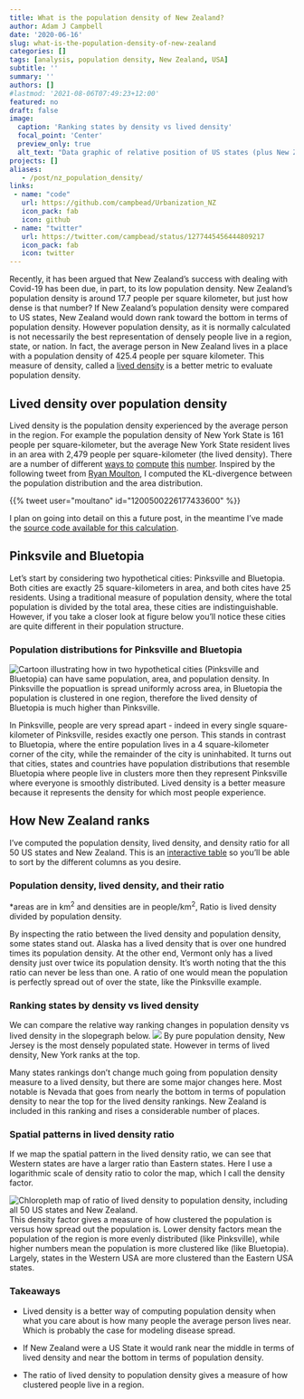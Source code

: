 ```yaml
---
title: What is the population density of New Zealand?
author: Adam J Campbell
date: '2020-06-16'
slug: what-is-the-population-density-of-new-zealand
categories: []
tags: [analysis, population density, New Zealand, USA] 
subtitle: ''
summary: ''
authors: []
#lastmod: '2021-08-06T07:49:23+12:00'
featured: no
draft: false
image: 
  caption: 'Ranking states by density vs lived density'
  focal_point: 'Center'
  preview_only: true
  alt_text: "Data graphic of relative position of US states (plus New Zealand) in terms of population density and lived density."
projects: []
aliases:
   - /post/nz_population_density/
links:
 - name: "code"
   url: https://github.com/campbead/Urbanization_NZ
   icon_pack: fab
   icon: github
 - name: "twitter"
   url: https://twitter.com/campbead/status/1277445456444809217
   icon_pack: fab
   icon: twitter
---
```


<script src="{{< blogdown/postref >}}index_files/core-js/shim.min.js"></script>
<script src="{{< blogdown/postref >}}index_files/react/react.min.js"></script>
<script src="{{< blogdown/postref >}}index_files/react/react-dom.min.js"></script>
<script src="{{< blogdown/postref >}}index_files/reactwidget/react-tools.js"></script>
<script src="{{< blogdown/postref >}}index_files/htmlwidgets/htmlwidgets.js"></script>
<link href="{{< blogdown/postref >}}index_files/reactable/reactable.css" rel="stylesheet" />
<script src="{{< blogdown/postref >}}index_files/reactable-binding/reactable.js"></script>

Recently, it has been argued that New Zealand’s success with dealing with Covid-19 has been due, in part, to its low population density. New Zealand’s population density is around 17.7 people per square kilometer, but just how dense is that number? If New Zealand’s population density were compared to US states, New Zealand would down rank toward the bottom in terms of population density. However population density, as it is normally calculated is not necessarily the best representation of densely people live in a region, state, or nation. In fact, the average person in New Zealand lives in a place with a population density of 425.4 people per square kilometer. This measure of density, called a [lived density](https://www.citylab.com/life/2018/02/theres-a-better-way-to-measure-population-density/552815/) is a better metric to evaluate population density.

## Lived density over population density

Lived density is the population density experienced by the average person in the region. For example the population density of New York State is 161 people per square-kilometer, but the average New York State resident lives in an area with 2,479 people per square-kilometer (the lived density). There are a number of different [ways to](https://www.citylab.com/equity/2018/11/citylab-congressional-density-index/575749/) [compute](https://arxiv.org/pdf/2005.01167.pdf) [this](https://www.nytimes.com/2019/10/29/upshot/suburbs-demographics-red-blue.html) [number](https://fivethirtyeight.com/features/how-urban-or-rural-is-your-state-and-what-does-that-mean-for-the-2020-election/). Inspired by the following tweet from [Ryan Moulton](https://twitter.com/moultano), I computed the KL-divergence between the population distribution and the area distribution.

{{% tweet user="moultano" id="1200500226177433600" %}}

I plan on going into detail on this a future post, in the meantime I’ve made the [source code available for this calculation](https://github.com/campbead/Urbanization_NZ).

## Pinksvile and Bluetopia

Let’s start by considering two hypothetical cities: Pinksville and Bluetopia. Both cities are exactly 25 square-kilometers in area, and both cites have 25 residents. Using a traditional measure of population density, where the total population is divided by the total area, these cities are indistinguishable. However, if you take a closer look at figure below you’ll notice these cities are quite different in their population structure.

### Population distributions for Pinksville and Bluetopia

![Cartoon illustrating how in two hypothetical cities (Pinksville and Bluetopia) can have same population, area, and population density. In Pinksville the popuatlion is spread uniformly across area, in Bluetopia the population is clustered in one region, therefore the lived density of Bluetopia is much higher than Pinksville.](popdensity.png)

In Pinksville, people are very spread apart - indeed in every single square-kilometer of Pinksville, resides exactly one person. This stands in contrast to Bluetopia, where the entire population lives in a 4 square-kilometer corner of the city, while the remainder of the city is uninhabited. It turns out that cities, states and countries have population distributions that resemble Bluetopia where people live in clusters more then they represent Pinksville where everyone is smoothly distributed. Lived density is a better measure because it represents the density for which most people experience.

## How New Zealand ranks

I’ve computed the population density, lived density, and density ratio for all 50 US states and New Zealand. This is an [interactive table](https://glin.github.io/reactable/) so you’ll be able to sort by the different columns as you desire.

### Population density, lived density, and their ratio

<div class="reactable html-widget html-fill-item-overflow-hidden html-fill-item" id="htmlwidget-1" style="width:auto;height:auto;"></div>
<script type="application/json" data-for="htmlwidget-1">{"x":{"tag":{"name":"Reactable","attribs":{"data":{"STATE":["Alabama","Alaska","Arizona","Arkansas","California","Colorado","Connecticut","Delaware","Florida","Georgia","Hawaii","Idaho","Illinois","Indiana","Iowa","Kansas","Kentucky","Louisiana","Maine","Maryland","Massachusetts","Michigan","Minnesota","Mississippi","Missouri","Montana","Nebraska","Nevada","New Hampshire","New Jersey","New Mexico","New York","New Zealand","North Carolina","North Dakota","Ohio","Oklahoma","Oregon","Pennsylvania","Rhode Island","South Carolina","South Dakota","Tennessee","Texas","Utah","Vermont","Virginia","Washington","West Virginia","Wisconsin","Wyoming"],"state_pop":[4864680,738516,6946685,2990671,39148760,5531141,3581504,949495,20598139,10297484,1422029,1687809,12821497,6637426,3132499,2908776,4440204,4663616,1332813,6003435,6830126,9957488,5527358,2988762,6090062,1041732,1904760,2922849,1343622,8881845,2092434,19618453,4699494,10155624,752201,11641879,3918137,4081943,12791181,1056611,4955925,864289,6651089,27885195,3045350,624977,8413774,7294336,1829054,5778394,581836],"state_land_area":[131174.048583,1478839.695958,294198.551143,134768.872727,403503.931312,268422.891711,12542.497068,5045.925646,138949.13625,149482.048342,16633.990195,214049.787659,143780.567633,92789.302676,144661.267977,211755.34406,102279.490672,111897.594374,79887.426037,25151.10028,20205.125364,146600.95299,206228.939448,121533.519481,178050.802184,376962.738765,198956.658395,284329.50647,23189.413166,19047.82598,314196.306401,122049.149763,264924.19380113,125923.656064,178707.534813,105828.882568,177662.925723,248606.99327,115884.442321,2677.779902,77864.918488,196346.981786,106802.728188,676653.171537,212886.22168,23874.175944,102257.71711,172112.58822,62266.474513,140290.039723,251458.544898],"population_density_land":[37.085689223977,0.499388812741861,23.6122338910617,22.1911108958978,97.0220039063985,20.6060703867059,285.549518615203,188.170628465896,148.242296108552,68.8877635422843,85.489349418244,7.88512344935762,89.1740602438494,71.5322327960201,21.6540269818321,13.7364939379089,43.4124570901442,41.6775358406062,16.6836392924051,238.694726400256,338.039278497594,67.9223961162055,26.802048319672,24.5920797222305,34.2040694301756,2.76348798667186,9.57374342415005,10.2797948629661,57.9411816237765,466.291796729235,6.65963907713633,160.742234076156,17.7390140650112,80.6490560823493,4.20911743193763,110.006632570457,22.0537683034045,16.4192605618572,110.378759597155,394.584707731517,63.647726039343,4.40184510165781,62.2745234400042,41.2104696659583,14.305059181226,26.1779506637618,82.2800883668192,42.3811882410143,29.3746195574013,41.1889112827206,2.31384461496829],"lived_density":[138.768489850384,69.0603791595432,618.417523816657,84.3711148574602,1718.3901618053,500.93140982248,739.66832927212,587.455133944451,885.999642657008,271.092010330548,1087.69148031111,144.889839052908,901.981058733295,310.178967751854,110.006224511306,160.165423567838,149.66646688173,327.644097894803,79.2538194783831,970.50756047917,1200.74811651632,429.545559406309,265.971911258191,99.6343434626691,238.815801019492,28.4525831075187,211.005746415347,960.259700606358,180.993979572994,1550.54475447699,164.223215739095,2478.88427162381,425.390975226308,242.339435550002,86.6288439621428,514.807873020688,169.550107966696,345.054223607448,653.141253224336,1160.50868929561,199.709075001467,54.9489876134793,206.223648326485,536.738348047376,542.010986105795,59.1336701829914,473.401765754834,539.744828741786,81.9849142740373,289.497189921189,46.1886707313263],"density_ratio":[3.74183391907049,138.289800246769,26.1905555683469,3.80202303765949,17.7113447735331,24.3098951144833,2.59033295821756,3.12192789455939,5.9766994030383,3.93527088688469,12.7231226780044,18.375088225754,10.1148367167178,4.33621258036715,5.08017398350904,11.6598474320893,3.44754655491981,7.86140762131098,4.75039157160763,4.06589443811914,3.55209643640529,6.3240636957421,9.92356659035553,4.05148098851529,6.98208736556953,10.2958953484668,22.0400460997397,93.4123407526135,3.12375368435225,3.32526706528649,24.6594768630782,15.4214869904656,23.9805309171809,3.00486387965351,20.5812371270107,4.67978939988882,7.68803342966664,21.0152109047485,5.91727299353682,2.9410888626866,3.1377252170489,12.4831715665743,3.31152511388003,13.0243200914244,37.8894612905294,2.25891136179924,5.75353983146354,12.7354812628743,2.79101195213199,7.02852250534326,19.9618723022848]},"columns":[{"id":"STATE","name":"REGION","type":"character","defaultSortDesc":false,"align":"left","style":{"fontFamily":"Karla, Helvetica Neue, Helvetica, Arial, sans-serif","fontSize":"13.5px","whiteSpace":"pre","color":"black"},"width":120,"headerStyle":{"color":"black"}},{"id":"state_pop","name":"POPULATION","type":"numeric","defaultSortDesc":true,"align":"right","style":{"fontFamily":"Fira Mono, Consolas,                                                         Monaco, monospace","fontSize":"13.5px","whiteSpace":"pre","color":"black"},"format":{"cell":{"digits":0,"separators":true},"aggregated":{"digits":0,"separators":true}},"headerStyle":{"color":"black"}},{"id":"state_land_area","name":"AREA","type":"numeric","defaultSortDesc":true,"align":"right","style":{"width":"50px","fontFamily":"Fira Mono, Consolas, Monaco, monospace","fontSize":"13.5px","whiteSpace":"pre","paddingRight":"30px","color":"black"},"format":{"cell":{"digits":0,"separators":true},"aggregated":{"digits":0,"separators":true}},"headerStyle":{"paddingRight":"30px","color":"black"}},{"id":"population_density_land","name":"POPULATION DENSITY","type":"numeric","defaultSortDesc":true,"align":"right","style":{"width":"50px","fontFamily":"Fira Mono, Consolas, Monaco, monospace","fontSize":"13.5px","whiteSpace":"pre","color":"black"},"format":{"cell":{"digits":1,"separators":true},"aggregated":{"digits":1,"separators":true}},"cell":[{"name":"div","attribs":{"style":{"display":"flex","alignItems":"center","justifyContent":"flex-end"}},"children":[{"name":"div","attribs":{"style":{"width":"40px"}},"children":["37.1"]},{"name":"div","attribs":{"style":{"flexGrow":1,"marginLeft":"16px","background":null}},"children":[{"name":"div","attribs":{"style":{"background":"#fc5185","width":"7.9533222510264%","height":"16px"}},"children":[]}]}]},{"name":"div","attribs":{"style":{"display":"flex","alignItems":"center","justifyContent":"flex-end"}},"children":[{"name":"div","attribs":{"style":{"width":"40px"}},"children":["0.5"]},{"name":"div","attribs":{"style":{"flexGrow":1,"marginLeft":"16px","background":null}},"children":[{"name":"div","attribs":{"style":{"background":"#fc5185","width":"0.107097919424014%","height":"16px"}},"children":[]}]}]},{"name":"div","attribs":{"style":{"display":"flex","alignItems":"center","justifyContent":"flex-end"}},"children":[{"name":"div","attribs":{"style":{"width":"40px"}},"children":["23.6"]},{"name":"div","attribs":{"style":{"flexGrow":1,"marginLeft":"16px","background":null}},"children":[{"name":"div","attribs":{"style":{"background":"#fc5185","width":"5.06383214474022%","height":"16px"}},"children":[]}]}]},{"name":"div","attribs":{"style":{"display":"flex","alignItems":"center","justifyContent":"flex-end"}},"children":[{"name":"div","attribs":{"style":{"width":"40px"}},"children":["22.2"]},{"name":"div","attribs":{"style":{"flexGrow":1,"marginLeft":"16px","background":null}},"children":[{"name":"div","attribs":{"style":{"background":"#fc5185","width":"4.75906096816533%","height":"16px"}},"children":[]}]}]},{"name":"div","attribs":{"style":{"display":"flex","alignItems":"center","justifyContent":"flex-end"}},"children":[{"name":"div","attribs":{"style":{"width":"40px"}},"children":["97.0"]},{"name":"div","attribs":{"style":{"flexGrow":1,"marginLeft":"16px","background":null}},"children":[{"name":"div","attribs":{"style":{"background":"#fc5185","width":"20.8071436355843%","height":"16px"}},"children":[]}]}]},{"name":"div","attribs":{"style":{"display":"flex","alignItems":"center","justifyContent":"flex-end"}},"children":[{"name":"div","attribs":{"style":{"width":"40px"}},"children":["20.6"]},{"name":"div","attribs":{"style":{"flexGrow":1,"marginLeft":"16px","background":null}},"children":[{"name":"div","attribs":{"style":{"background":"#fc5185","width":"4.41913637152647%","height":"16px"}},"children":[]}]}]},{"name":"div","attribs":{"style":{"display":"flex","alignItems":"center","justifyContent":"flex-end"}},"children":[{"name":"div","attribs":{"style":{"width":"40px"}},"children":["285.5"]},{"name":"div","attribs":{"style":{"flexGrow":1,"marginLeft":"16px","background":null}},"children":[{"name":"div","attribs":{"style":{"background":"#fc5185","width":"61.2383749013315%","height":"16px"}},"children":[]}]}]},{"name":"div","attribs":{"style":{"display":"flex","alignItems":"center","justifyContent":"flex-end"}},"children":[{"name":"div","attribs":{"style":{"width":"40px"}},"children":["188.2"]},{"name":"div","attribs":{"style":{"flexGrow":1,"marginLeft":"16px","background":null}},"children":[{"name":"div","attribs":{"style":{"background":"#fc5185","width":"40.354694160567%","height":"16px"}},"children":[]}]}]},{"name":"div","attribs":{"style":{"display":"flex","alignItems":"center","justifyContent":"flex-end"}},"children":[{"name":"div","attribs":{"style":{"width":"40px"}},"children":["148.2"]},{"name":"div","attribs":{"style":{"flexGrow":1,"marginLeft":"16px","background":null}},"children":[{"name":"div","attribs":{"style":{"background":"#fc5185","width":"31.7917443858942%","height":"16px"}},"children":[]}]}]},{"name":"div","attribs":{"style":{"display":"flex","alignItems":"center","justifyContent":"flex-end"}},"children":[{"name":"div","attribs":{"style":{"width":"40px"}},"children":["68.9"]},{"name":"div","attribs":{"style":{"flexGrow":1,"marginLeft":"16px","background":null}},"children":[{"name":"div","attribs":{"style":{"background":"#fc5185","width":"14.7735310862194%","height":"16px"}},"children":[]}]}]},{"name":"div","attribs":{"style":{"display":"flex","alignItems":"center","justifyContent":"flex-end"}},"children":[{"name":"div","attribs":{"style":{"width":"40px"}},"children":["85.5"]},{"name":"div","attribs":{"style":{"flexGrow":1,"marginLeft":"16px","background":null}},"children":[{"name":"div","attribs":{"style":{"background":"#fc5185","width":"18.3338737712956%","height":"16px"}},"children":[]}]}]},{"name":"div","attribs":{"style":{"display":"flex","alignItems":"center","justifyContent":"flex-end"}},"children":[{"name":"div","attribs":{"style":{"width":"40px"}},"children":["7.9"]},{"name":"div","attribs":{"style":{"flexGrow":1,"marginLeft":"16px","background":null}},"children":[{"name":"div","attribs":{"style":{"background":"#fc5185","width":"1.69102770082321%","height":"16px"}},"children":[]}]}]},{"name":"div","attribs":{"style":{"display":"flex","alignItems":"center","justifyContent":"flex-end"}},"children":[{"name":"div","attribs":{"style":{"width":"40px"}},"children":["89.2"]},{"name":"div","attribs":{"style":{"flexGrow":1,"marginLeft":"16px","background":null}},"children":[{"name":"div","attribs":{"style":{"background":"#fc5185","width":"19.1240894369906%","height":"16px"}},"children":[]}]}]},{"name":"div","attribs":{"style":{"display":"flex","alignItems":"center","justifyContent":"flex-end"}},"children":[{"name":"div","attribs":{"style":{"width":"40px"}},"children":["71.5"]},{"name":"div","attribs":{"style":{"flexGrow":1,"marginLeft":"16px","background":null}},"children":[{"name":"div","attribs":{"style":{"background":"#fc5185","width":"15.3406586385986%","height":"16px"}},"children":[]}]}]},{"name":"div","attribs":{"style":{"display":"flex","alignItems":"center","justifyContent":"flex-end"}},"children":[{"name":"div","attribs":{"style":{"width":"40px"}},"children":["21.7"]},{"name":"div","attribs":{"style":{"flexGrow":1,"marginLeft":"16px","background":null}},"children":[{"name":"div","attribs":{"style":{"background":"#fc5185","width":"4.64387903319819%","height":"16px"}},"children":[]}]}]},{"name":"div","attribs":{"style":{"display":"flex","alignItems":"center","justifyContent":"flex-end"}},"children":[{"name":"div","attribs":{"style":{"width":"40px"}},"children":["13.7"]},{"name":"div","attribs":{"style":{"flexGrow":1,"marginLeft":"16px","background":null}},"children":[{"name":"div","attribs":{"style":{"background":"#fc5185","width":"2.9459008359706%","height":"16px"}},"children":[]}]}]},{"name":"div","attribs":{"style":{"display":"flex","alignItems":"center","justifyContent":"flex-end"}},"children":[{"name":"div","attribs":{"style":{"width":"40px"}},"children":["43.4"]},{"name":"div","attribs":{"style":{"flexGrow":1,"marginLeft":"16px","background":null}},"children":[{"name":"div","attribs":{"style":{"background":"#fc5185","width":"9.31014815071962%","height":"16px"}},"children":[]}]}]},{"name":"div","attribs":{"style":{"display":"flex","alignItems":"center","justifyContent":"flex-end"}},"children":[{"name":"div","attribs":{"style":{"width":"40px"}},"children":["41.7"]},{"name":"div","attribs":{"style":{"flexGrow":1,"marginLeft":"16px","background":null}},"children":[{"name":"div","attribs":{"style":{"background":"#fc5185","width":"8.93808043224217%","height":"16px"}},"children":[]}]}]},{"name":"div","attribs":{"style":{"display":"flex","alignItems":"center","justifyContent":"flex-end"}},"children":[{"name":"div","attribs":{"style":{"width":"40px"}},"children":["16.7"]},{"name":"div","attribs":{"style":{"flexGrow":1,"marginLeft":"16px","background":null}},"children":[{"name":"div","attribs":{"style":{"background":"#fc5185","width":"3.57793969557927%","height":"16px"}},"children":[]}]}]},{"name":"div","attribs":{"style":{"display":"flex","alignItems":"center","justifyContent":"flex-end"}},"children":[{"name":"div","attribs":{"style":{"width":"40px"}},"children":["238.7"]},{"name":"div","attribs":{"style":{"flexGrow":1,"marginLeft":"16px","background":null}},"children":[{"name":"div","attribs":{"style":{"background":"#fc5185","width":"51.1899904897663%","height":"16px"}},"children":[]}]}]},{"name":"div","attribs":{"style":{"display":"flex","alignItems":"center","justifyContent":"flex-end"}},"children":[{"name":"div","attribs":{"style":{"width":"40px"}},"children":["338.0"]},{"name":"div","attribs":{"style":{"flexGrow":1,"marginLeft":"16px","background":null}},"children":[{"name":"div","attribs":{"style":{"background":"#fc5185","width":"72.4952231346858%","height":"16px"}},"children":[]}]}]},{"name":"div","attribs":{"style":{"display":"flex","alignItems":"center","justifyContent":"flex-end"}},"children":[{"name":"div","attribs":{"style":{"width":"40px"}},"children":["67.9"]},{"name":"div","attribs":{"style":{"flexGrow":1,"marginLeft":"16px","background":null}},"children":[{"name":"div","attribs":{"style":{"background":"#fc5185","width":"14.5665003314752%","height":"16px"}},"children":[]}]}]},{"name":"div","attribs":{"style":{"display":"flex","alignItems":"center","justifyContent":"flex-end"}},"children":[{"name":"div","attribs":{"style":{"width":"40px"}},"children":["26.8"]},{"name":"div","attribs":{"style":{"flexGrow":1,"marginLeft":"16px","background":null}},"children":[{"name":"div","attribs":{"style":{"background":"#fc5185","width":"5.7479133254483%","height":"16px"}},"children":[]}]}]},{"name":"div","attribs":{"style":{"display":"flex","alignItems":"center","justifyContent":"flex-end"}},"children":[{"name":"div","attribs":{"style":{"width":"40px"}},"children":["24.6"]},{"name":"div","attribs":{"style":{"flexGrow":1,"marginLeft":"16px","background":null}},"children":[{"name":"div","attribs":{"style":{"background":"#fc5185","width":"5.27396790909245%","height":"16px"}},"children":[]}]}]},{"name":"div","attribs":{"style":{"display":"flex","alignItems":"center","justifyContent":"flex-end"}},"children":[{"name":"div","attribs":{"style":{"width":"40px"}},"children":["34.2"]},{"name":"div","attribs":{"style":{"flexGrow":1,"marginLeft":"16px","background":null}},"children":[{"name":"div","attribs":{"style":{"background":"#fc5185","width":"7.33533587124998%","height":"16px"}},"children":[]}]}]},{"name":"div","attribs":{"style":{"display":"flex","alignItems":"center","justifyContent":"flex-end"}},"children":[{"name":"div","attribs":{"style":{"width":"40px"}},"children":["2.8"]},{"name":"div","attribs":{"style":{"flexGrow":1,"marginLeft":"16px","background":null}},"children":[{"name":"div","attribs":{"style":{"background":"#fc5185","width":"0.592652070239304%","height":"16px"}},"children":[]}]}]},{"name":"div","attribs":{"style":{"display":"flex","alignItems":"center","justifyContent":"flex-end"}},"children":[{"name":"div","attribs":{"style":{"width":"40px"}},"children":["9.6"]},{"name":"div","attribs":{"style":{"flexGrow":1,"marginLeft":"16px","background":null}},"children":[{"name":"div","attribs":{"style":{"background":"#fc5185","width":"2.05316574113126%","height":"16px"}},"children":[]}]}]},{"name":"div","attribs":{"style":{"display":"flex","alignItems":"center","justifyContent":"flex-end"}},"children":[{"name":"div","attribs":{"style":{"width":"40px"}},"children":["10.3"]},{"name":"div","attribs":{"style":{"flexGrow":1,"marginLeft":"16px","background":null}},"children":[{"name":"div","attribs":{"style":{"background":"#fc5185","width":"2.20458411129531%","height":"16px"}},"children":[]}]}]},{"name":"div","attribs":{"style":{"display":"flex","alignItems":"center","justifyContent":"flex-end"}},"children":[{"name":"div","attribs":{"style":{"width":"40px"}},"children":["57.9"]},{"name":"div","attribs":{"style":{"flexGrow":1,"marginLeft":"16px","background":null}},"children":[{"name":"div","attribs":{"style":{"background":"#fc5185","width":"12.425949165351%","height":"16px"}},"children":[]}]}]},{"name":"div","attribs":{"style":{"display":"flex","alignItems":"center","justifyContent":"flex-end"}},"children":[{"name":"div","attribs":{"style":{"width":"40px"}},"children":["466.3"]},{"name":"div","attribs":{"style":{"flexGrow":1,"marginLeft":"16px","background":null}},"children":[{"name":"div","attribs":{"style":{"background":"#fc5185","width":"100%","height":"16px"}},"children":[]}]}]},{"name":"div","attribs":{"style":{"display":"flex","alignItems":"center","justifyContent":"flex-end"}},"children":[{"name":"div","attribs":{"style":{"width":"40px"}},"children":["6.7"]},{"name":"div","attribs":{"style":{"flexGrow":1,"marginLeft":"16px","background":null}},"children":[{"name":"div","attribs":{"style":{"background":"#fc5185","width":"1.42821278946999%","height":"16px"}},"children":[]}]}]},{"name":"div","attribs":{"style":{"display":"flex","alignItems":"center","justifyContent":"flex-end"}},"children":[{"name":"div","attribs":{"style":{"width":"40px"}},"children":["160.7"]},{"name":"div","attribs":{"style":{"flexGrow":1,"marginLeft":"16px","background":null}},"children":[{"name":"div","attribs":{"style":{"background":"#fc5185","width":"34.4724559178757%","height":"16px"}},"children":[]}]}]},{"name":"div","attribs":{"style":{"display":"flex","alignItems":"center","justifyContent":"flex-end"}},"children":[{"name":"div","attribs":{"style":{"width":"40px"}},"children":["17.7"]},{"name":"div","attribs":{"style":{"flexGrow":1,"marginLeft":"16px","background":null}},"children":[{"name":"div","attribs":{"style":{"background":"#fc5185","width":"3.80427324465926%","height":"16px"}},"children":[]}]}]},{"name":"div","attribs":{"style":{"display":"flex","alignItems":"center","justifyContent":"flex-end"}},"children":[{"name":"div","attribs":{"style":{"width":"40px"}},"children":["80.6"]},{"name":"div","attribs":{"style":{"flexGrow":1,"marginLeft":"16px","background":null}},"children":[{"name":"div","attribs":{"style":{"background":"#fc5185","width":"17.2958342068326%","height":"16px"}},"children":[]}]}]},{"name":"div","attribs":{"style":{"display":"flex","alignItems":"center","justifyContent":"flex-end"}},"children":[{"name":"div","attribs":{"style":{"width":"40px"}},"children":["4.2"]},{"name":"div","attribs":{"style":{"flexGrow":1,"marginLeft":"16px","background":null}},"children":[{"name":"div","attribs":{"style":{"background":"#fc5185","width":"0.902678850767296%","height":"16px"}},"children":[]}]}]},{"name":"div","attribs":{"style":{"display":"flex","alignItems":"center","justifyContent":"flex-end"}},"children":[{"name":"div","attribs":{"style":{"width":"40px"}},"children":["110.0"]},{"name":"div","attribs":{"style":{"flexGrow":1,"marginLeft":"16px","background":null}},"children":[{"name":"div","attribs":{"style":{"background":"#fc5185","width":"23.5918009585605%","height":"16px"}},"children":[]}]}]},{"name":"div","attribs":{"style":{"display":"flex","alignItems":"center","justifyContent":"flex-end"}},"children":[{"name":"div","attribs":{"style":{"width":"40px"}},"children":["22.1"]},{"name":"div","attribs":{"style":{"flexGrow":1,"marginLeft":"16px","background":null}},"children":[{"name":"div","attribs":{"style":{"background":"#fc5185","width":"4.72960675227375%","height":"16px"}},"children":[]}]}]},{"name":"div","attribs":{"style":{"display":"flex","alignItems":"center","justifyContent":"flex-end"}},"children":[{"name":"div","attribs":{"style":{"width":"40px"}},"children":["16.4"]},{"name":"div","attribs":{"style":{"flexGrow":1,"marginLeft":"16px","background":null}},"children":[{"name":"div","attribs":{"style":{"background":"#fc5185","width":"3.52124156526636%","height":"16px"}},"children":[]}]}]},{"name":"div","attribs":{"style":{"display":"flex","alignItems":"center","justifyContent":"flex-end"}},"children":[{"name":"div","attribs":{"style":{"width":"40px"}},"children":["110.4"]},{"name":"div","attribs":{"style":{"flexGrow":1,"marginLeft":"16px","background":null}},"children":[{"name":"div","attribs":{"style":{"background":"#fc5185","width":"23.6716065715497%","height":"16px"}},"children":[]}]}]},{"name":"div","attribs":{"style":{"display":"flex","alignItems":"center","justifyContent":"flex-end"}},"children":[{"name":"div","attribs":{"style":{"width":"40px"}},"children":["394.6"]},{"name":"div","attribs":{"style":{"flexGrow":1,"marginLeft":"16px","background":null}},"children":[{"name":"div","attribs":{"style":{"background":"#fc5185","width":"84.6218420524012%","height":"16px"}},"children":[]}]}]},{"name":"div","attribs":{"style":{"display":"flex","alignItems":"center","justifyContent":"flex-end"}},"children":[{"name":"div","attribs":{"style":{"width":"40px"}},"children":["63.6"]},{"name":"div","attribs":{"style":{"flexGrow":1,"marginLeft":"16px","background":null}},"children":[{"name":"div","attribs":{"style":{"background":"#fc5185","width":"13.6497631924462%","height":"16px"}},"children":[]}]}]},{"name":"div","attribs":{"style":{"display":"flex","alignItems":"center","justifyContent":"flex-end"}},"children":[{"name":"div","attribs":{"style":{"width":"40px"}},"children":["4.4"]},{"name":"div","attribs":{"style":{"flexGrow":1,"marginLeft":"16px","background":null}},"children":[{"name":"div","attribs":{"style":{"background":"#fc5185","width":"0.94401083882114%","height":"16px"}},"children":[]}]}]},{"name":"div","attribs":{"style":{"display":"flex","alignItems":"center","justifyContent":"flex-end"}},"children":[{"name":"div","attribs":{"style":{"width":"40px"}},"children":["62.3"]},{"name":"div","attribs":{"style":{"flexGrow":1,"marginLeft":"16px","background":null}},"children":[{"name":"div","attribs":{"style":{"background":"#fc5185","width":"13.3552689274878%","height":"16px"}},"children":[]}]}]},{"name":"div","attribs":{"style":{"display":"flex","alignItems":"center","justifyContent":"flex-end"}},"children":[{"name":"div","attribs":{"style":{"width":"40px"}},"children":["41.2"]},{"name":"div","attribs":{"style":{"flexGrow":1,"marginLeft":"16px","background":null}},"children":[{"name":"div","attribs":{"style":{"background":"#fc5185","width":"8.83791436071269%","height":"16px"}},"children":[]}]}]},{"name":"div","attribs":{"style":{"display":"flex","alignItems":"center","justifyContent":"flex-end"}},"children":[{"name":"div","attribs":{"style":{"width":"40px"}},"children":["14.3"]},{"name":"div","attribs":{"style":{"flexGrow":1,"marginLeft":"16px","background":null}},"children":[{"name":"div","attribs":{"style":{"background":"#fc5185","width":"3.06783419343159%","height":"16px"}},"children":[]}]}]},{"name":"div","attribs":{"style":{"display":"flex","alignItems":"center","justifyContent":"flex-end"}},"children":[{"name":"div","attribs":{"style":{"width":"40px"}},"children":["26.2"]},{"name":"div","attribs":{"style":{"flexGrow":1,"marginLeft":"16px","background":null}},"children":[{"name":"div","attribs":{"style":{"background":"#fc5185","width":"5.61407059857901%","height":"16px"}},"children":[]}]}]},{"name":"div","attribs":{"style":{"display":"flex","alignItems":"center","justifyContent":"flex-end"}},"children":[{"name":"div","attribs":{"style":{"width":"40px"}},"children":["82.3"]},{"name":"div","attribs":{"style":{"flexGrow":1,"marginLeft":"16px","background":null}},"children":[{"name":"div","attribs":{"style":{"background":"#fc5185","width":"17.6456221070081%","height":"16px"}},"children":[]}]}]},{"name":"div","attribs":{"style":{"display":"flex","alignItems":"center","justifyContent":"flex-end"}},"children":[{"name":"div","attribs":{"style":{"width":"40px"}},"children":["42.4"]},{"name":"div","attribs":{"style":{"flexGrow":1,"marginLeft":"16px","background":null}},"children":[{"name":"div","attribs":{"style":{"background":"#fc5185","width":"9.08898430945893%","height":"16px"}},"children":[]}]}]},{"name":"div","attribs":{"style":{"display":"flex","alignItems":"center","justifyContent":"flex-end"}},"children":[{"name":"div","attribs":{"style":{"width":"40px"}},"children":["29.4"]},{"name":"div","attribs":{"style":{"flexGrow":1,"marginLeft":"16px","background":null}},"children":[{"name":"div","attribs":{"style":{"background":"#fc5185","width":"6.29962177405803%","height":"16px"}},"children":[]}]}]},{"name":"div","attribs":{"style":{"display":"flex","alignItems":"center","justifyContent":"flex-end"}},"children":[{"name":"div","attribs":{"style":{"width":"40px"}},"children":["41.2"]},{"name":"div","attribs":{"style":{"flexGrow":1,"marginLeft":"16px","background":null}},"children":[{"name":"div","attribs":{"style":{"background":"#fc5185","width":"8.83329099324432%","height":"16px"}},"children":[]}]}]},{"name":"div","attribs":{"style":{"display":"flex","alignItems":"center","justifyContent":"flex-end"}},"children":[{"name":"div","attribs":{"style":{"width":"40px"}},"children":["2.3"]},{"name":"div","attribs":{"style":{"flexGrow":1,"marginLeft":"16px","background":null}},"children":[{"name":"div","attribs":{"style":{"background":"#fc5185","width":"0.496222457954132%","height":"16px"}},"children":[]}]}]}],"headerStyle":{"textAlign":"left","color":"black"}},{"id":"lived_density","name":"LIVED DENSITY","type":"numeric","defaultSortDesc":true,"align":"right","style":{"fontFamily":"Fira Mono, Consolas,                                                         Monaco, monospace","fontSize":"13.5px","whiteSpace":"pre","color":"black"},"format":{"cell":{"digits":0,"separators":true},"aggregated":{"digits":0,"separators":true}},"cell":[{"name":"div","attribs":{"style":{"display":"flex","alignItems":"center","justifyContent":"flex-end"}},"children":[{"name":"div","attribs":{"style":{"width":"40px"}},"children":["138.8"]},{"name":"div","attribs":{"style":{"flexGrow":1,"marginLeft":"16px","background":null}},"children":[{"name":"div","attribs":{"style":{"background":"#3fc1c9","width":"5.59802211982581%","height":"16px"}},"children":[]}]}]},{"name":"div","attribs":{"style":{"display":"flex","alignItems":"center","justifyContent":"flex-end"}},"children":[{"name":"div","attribs":{"style":{"width":"40px"}},"children":["69.1"]},{"name":"div","attribs":{"style":{"flexGrow":1,"marginLeft":"16px","background":null}},"children":[{"name":"div","attribs":{"style":{"background":"#3fc1c9","width":"2.78594607864871%","height":"16px"}},"children":[]}]}]},{"name":"div","attribs":{"style":{"display":"flex","alignItems":"center","justifyContent":"flex-end"}},"children":[{"name":"div","attribs":{"style":{"width":"40px"}},"children":["618.4"]},{"name":"div","attribs":{"style":{"flexGrow":1,"marginLeft":"16px","background":null}},"children":[{"name":"div","attribs":{"style":{"background":"#3fc1c9","width":"24.9474140804305%","height":"16px"}},"children":[]}]}]},{"name":"div","attribs":{"style":{"display":"flex","alignItems":"center","justifyContent":"flex-end"}},"children":[{"name":"div","attribs":{"style":{"width":"40px"}},"children":["84.4"]},{"name":"div","attribs":{"style":{"flexGrow":1,"marginLeft":"16px","background":null}},"children":[{"name":"div","attribs":{"style":{"background":"#3fc1c9","width":"3.40359232672819%","height":"16px"}},"children":[]}]}]},{"name":"div","attribs":{"style":{"display":"flex","alignItems":"center","justifyContent":"flex-end"}},"children":[{"name":"div","attribs":{"style":{"width":"40px"}},"children":["1718.4"]},{"name":"div","attribs":{"style":{"flexGrow":1,"marginLeft":"16px","background":null}},"children":[{"name":"div","attribs":{"style":{"background":"#3fc1c9","width":"69.3211127875546%","height":"16px"}},"children":[]}]}]},{"name":"div","attribs":{"style":{"display":"flex","alignItems":"center","justifyContent":"flex-end"}},"children":[{"name":"div","attribs":{"style":{"width":"40px"}},"children":["500.9"]},{"name":"div","attribs":{"style":{"flexGrow":1,"marginLeft":"16px","background":null}},"children":[{"name":"div","attribs":{"style":{"background":"#3fc1c9","width":"20.2079385293102%","height":"16px"}},"children":[]}]}]},{"name":"div","attribs":{"style":{"display":"flex","alignItems":"center","justifyContent":"flex-end"}},"children":[{"name":"div","attribs":{"style":{"width":"40px"}},"children":["739.7"]},{"name":"div","attribs":{"style":{"flexGrow":1,"marginLeft":"16px","background":null}},"children":[{"name":"div","attribs":{"style":{"background":"#3fc1c9","width":"29.838760031649%","height":"16px"}},"children":[]}]}]},{"name":"div","attribs":{"style":{"display":"flex","alignItems":"center","justifyContent":"flex-end"}},"children":[{"name":"div","attribs":{"style":{"width":"40px"}},"children":["587.5"]},{"name":"div","attribs":{"style":{"flexGrow":1,"marginLeft":"16px","background":null}},"children":[{"name":"div","attribs":{"style":{"background":"#3fc1c9","width":"23.6983686842159%","height":"16px"}},"children":[]}]}]},{"name":"div","attribs":{"style":{"display":"flex","alignItems":"center","justifyContent":"flex-end"}},"children":[{"name":"div","attribs":{"style":{"width":"40px"}},"children":["886.0"]},{"name":"div","attribs":{"style":{"flexGrow":1,"marginLeft":"16px","background":null}},"children":[{"name":"div","attribs":{"style":{"background":"#3fc1c9","width":"35.7418719703533%","height":"16px"}},"children":[]}]}]},{"name":"div","attribs":{"style":{"display":"flex","alignItems":"center","justifyContent":"flex-end"}},"children":[{"name":"div","attribs":{"style":{"width":"40px"}},"children":["271.1"]},{"name":"div","attribs":{"style":{"flexGrow":1,"marginLeft":"16px","background":null}},"children":[{"name":"div","attribs":{"style":{"background":"#3fc1c9","width":"10.9360494732966%","height":"16px"}},"children":[]}]}]},{"name":"div","attribs":{"style":{"display":"flex","alignItems":"center","justifyContent":"flex-end"}},"children":[{"name":"div","attribs":{"style":{"width":"40px"}},"children":["1087.7"]},{"name":"div","attribs":{"style":{"flexGrow":1,"marginLeft":"16px","background":null}},"children":[{"name":"div","attribs":{"style":{"background":"#3fc1c9","width":"43.8782678466311%","height":"16px"}},"children":[]}]}]},{"name":"div","attribs":{"style":{"display":"flex","alignItems":"center","justifyContent":"flex-end"}},"children":[{"name":"div","attribs":{"style":{"width":"40px"}},"children":["144.9"]},{"name":"div","attribs":{"style":{"flexGrow":1,"marginLeft":"16px","background":null}},"children":[{"name":"div","attribs":{"style":{"background":"#3fc1c9","width":"5.84496181251725%","height":"16px"}},"children":[]}]}]},{"name":"div","attribs":{"style":{"display":"flex","alignItems":"center","justifyContent":"flex-end"}},"children":[{"name":"div","attribs":{"style":{"width":"40px"}},"children":["902.0"]},{"name":"div","attribs":{"style":{"flexGrow":1,"marginLeft":"16px","background":null}},"children":[{"name":"div","attribs":{"style":{"background":"#3fc1c9","width":"36.3865739541945%","height":"16px"}},"children":[]}]}]},{"name":"div","attribs":{"style":{"display":"flex","alignItems":"center","justifyContent":"flex-end"}},"children":[{"name":"div","attribs":{"style":{"width":"40px"}},"children":["310.2"]},{"name":"div","attribs":{"style":{"flexGrow":1,"marginLeft":"16px","background":null}},"children":[{"name":"div","attribs":{"style":{"background":"#3fc1c9","width":"12.5128458517617%","height":"16px"}},"children":[]}]}]},{"name":"div","attribs":{"style":{"display":"flex","alignItems":"center","justifyContent":"flex-end"}},"children":[{"name":"div","attribs":{"style":{"width":"40px"}},"children":["110.0"]},{"name":"div","attribs":{"style":{"flexGrow":1,"marginLeft":"16px","background":null}},"children":[{"name":"div","attribs":{"style":{"background":"#3fc1c9","width":"4.43773135238966%","height":"16px"}},"children":[]}]}]},{"name":"div","attribs":{"style":{"display":"flex","alignItems":"center","justifyContent":"flex-end"}},"children":[{"name":"div","attribs":{"style":{"width":"40px"}},"children":["160.2"]},{"name":"div","attribs":{"style":{"flexGrow":1,"marginLeft":"16px","background":null}},"children":[{"name":"div","attribs":{"style":{"background":"#3fc1c9","width":"6.46119003623028%","height":"16px"}},"children":[]}]}]},{"name":"div","attribs":{"style":{"display":"flex","alignItems":"center","justifyContent":"flex-end"}},"children":[{"name":"div","attribs":{"style":{"width":"40px"}},"children":["149.7"]},{"name":"div","attribs":{"style":{"flexGrow":1,"marginLeft":"16px","background":null}},"children":[{"name":"div","attribs":{"style":{"background":"#3fc1c9","width":"6.03765446394519%","height":"16px"}},"children":[]}]}]},{"name":"div","attribs":{"style":{"display":"flex","alignItems":"center","justifyContent":"flex-end"}},"children":[{"name":"div","attribs":{"style":{"width":"40px"}},"children":["327.6"]},{"name":"div","attribs":{"style":{"flexGrow":1,"marginLeft":"16px","background":null}},"children":[{"name":"div","attribs":{"style":{"background":"#3fc1c9","width":"13.2174019435033%","height":"16px"}},"children":[]}]}]},{"name":"div","attribs":{"style":{"display":"flex","alignItems":"center","justifyContent":"flex-end"}},"children":[{"name":"div","attribs":{"style":{"width":"40px"}},"children":["79.3"]},{"name":"div","attribs":{"style":{"flexGrow":1,"marginLeft":"16px","background":null}},"children":[{"name":"div","attribs":{"style":{"background":"#3fc1c9","width":"3.19715689778721%","height":"16px"}},"children":[]}]}]},{"name":"div","attribs":{"style":{"display":"flex","alignItems":"center","justifyContent":"flex-end"}},"children":[{"name":"div","attribs":{"style":{"width":"40px"}},"children":["970.5"]},{"name":"div","attribs":{"style":{"flexGrow":1,"marginLeft":"16px","background":null}},"children":[{"name":"div","attribs":{"style":{"background":"#3fc1c9","width":"39.1509830284829%","height":"16px"}},"children":[]}]}]},{"name":"div","attribs":{"style":{"display":"flex","alignItems":"center","justifyContent":"flex-end"}},"children":[{"name":"div","attribs":{"style":{"width":"40px"}},"children":["1200.7"]},{"name":"div","attribs":{"style":{"flexGrow":1,"marginLeft":"16px","background":null}},"children":[{"name":"div","attribs":{"style":{"background":"#3fc1c9","width":"48.4390550321963%","height":"16px"}},"children":[]}]}]},{"name":"div","attribs":{"style":{"display":"flex","alignItems":"center","justifyContent":"flex-end"}},"children":[{"name":"div","attribs":{"style":{"width":"40px"}},"children":["429.5"]},{"name":"div","attribs":{"style":{"flexGrow":1,"marginLeft":"16px","background":null}},"children":[{"name":"div","attribs":{"style":{"background":"#3fc1c9","width":"17.3281812436097%","height":"16px"}},"children":[]}]}]},{"name":"div","attribs":{"style":{"display":"flex","alignItems":"center","justifyContent":"flex-end"}},"children":[{"name":"div","attribs":{"style":{"width":"40px"}},"children":["266.0"]},{"name":"div","attribs":{"style":{"flexGrow":1,"marginLeft":"16px","background":null}},"children":[{"name":"div","attribs":{"style":{"background":"#3fc1c9","width":"10.7295009413233%","height":"16px"}},"children":[]}]}]},{"name":"div","attribs":{"style":{"display":"flex","alignItems":"center","justifyContent":"flex-end"}},"children":[{"name":"div","attribs":{"style":{"width":"40px"}},"children":["99.6"]},{"name":"div","attribs":{"style":{"flexGrow":1,"marginLeft":"16px","background":null}},"children":[{"name":"div","attribs":{"style":{"background":"#3fc1c9","width":"4.01932210402879%","height":"16px"}},"children":[]}]}]},{"name":"div","attribs":{"style":{"display":"flex","alignItems":"center","justifyContent":"flex-end"}},"children":[{"name":"div","attribs":{"style":{"width":"40px"}},"children":["238.8"]},{"name":"div","attribs":{"style":{"flexGrow":1,"marginLeft":"16px","background":null}},"children":[{"name":"div","attribs":{"style":{"background":"#3fc1c9","width":"9.63400364241505%","height":"16px"}},"children":[]}]}]},{"name":"div","attribs":{"style":{"display":"flex","alignItems":"center","justifyContent":"flex-end"}},"children":[{"name":"div","attribs":{"style":{"width":"40px"}},"children":["28.5"]},{"name":"div","attribs":{"style":{"flexGrow":1,"marginLeft":"16px","background":null}},"children":[{"name":"div","attribs":{"style":{"background":"#3fc1c9","width":"1.14779796028479%","height":"16px"}},"children":[]}]}]},{"name":"div","attribs":{"style":{"display":"flex","alignItems":"center","justifyContent":"flex-end"}},"children":[{"name":"div","attribs":{"style":{"width":"40px"}},"children":["211.0"]},{"name":"div","attribs":{"style":{"flexGrow":1,"marginLeft":"16px","background":null}},"children":[{"name":"div","attribs":{"style":{"background":"#3fc1c9","width":"8.51212575071631%","height":"16px"}},"children":[]}]}]},{"name":"div","attribs":{"style":{"display":"flex","alignItems":"center","justifyContent":"flex-end"}},"children":[{"name":"div","attribs":{"style":{"width":"40px"}},"children":["960.3"]},{"name":"div","attribs":{"style":{"flexGrow":1,"marginLeft":"16px","background":null}},"children":[{"name":"div","attribs":{"style":{"background":"#3fc1c9","width":"38.737576884835%","height":"16px"}},"children":[]}]}]},{"name":"div","attribs":{"style":{"display":"flex","alignItems":"center","justifyContent":"flex-end"}},"children":[{"name":"div","attribs":{"style":{"width":"40px"}},"children":["181.0"]},{"name":"div","attribs":{"style":{"flexGrow":1,"marginLeft":"16px","background":null}},"children":[{"name":"div","attribs":{"style":{"background":"#3fc1c9","width":"7.30142918105785%","height":"16px"}},"children":[]}]}]},{"name":"div","attribs":{"style":{"display":"flex","alignItems":"center","justifyContent":"flex-end"}},"children":[{"name":"div","attribs":{"style":{"width":"40px"}},"children":["1550.5"]},{"name":"div","attribs":{"style":{"flexGrow":1,"marginLeft":"16px","background":null}},"children":[{"name":"div","attribs":{"style":{"background":"#3fc1c9","width":"62.5501066034555%","height":"16px"}},"children":[]}]}]},{"name":"div","attribs":{"style":{"display":"flex","alignItems":"center","justifyContent":"flex-end"}},"children":[{"name":"div","attribs":{"style":{"width":"40px"}},"children":["164.2"]},{"name":"div","attribs":{"style":{"flexGrow":1,"marginLeft":"16px","background":null}},"children":[{"name":"div","attribs":{"style":{"background":"#3fc1c9","width":"6.62488433280182%","height":"16px"}},"children":[]}]}]},{"name":"div","attribs":{"style":{"display":"flex","alignItems":"center","justifyContent":"flex-end"}},"children":[{"name":"div","attribs":{"style":{"width":"40px"}},"children":["2478.9"]},{"name":"div","attribs":{"style":{"flexGrow":1,"marginLeft":"16px","background":null}},"children":[{"name":"div","attribs":{"style":{"background":"#3fc1c9","width":"100%","height":"16px"}},"children":[]}]}]},{"name":"div","attribs":{"style":{"display":"flex","alignItems":"center","justifyContent":"flex-end"}},"children":[{"name":"div","attribs":{"style":{"width":"40px"}},"children":["425.4"]},{"name":"div","attribs":{"style":{"flexGrow":1,"marginLeft":"16px","background":null}},"children":[{"name":"div","attribs":{"style":{"background":"#3fc1c9","width":"17.1605822867903%","height":"16px"}},"children":[]}]}]},{"name":"div","attribs":{"style":{"display":"flex","alignItems":"center","justifyContent":"flex-end"}},"children":[{"name":"div","attribs":{"style":{"width":"40px"}},"children":["242.3"]},{"name":"div","attribs":{"style":{"flexGrow":1,"marginLeft":"16px","background":null}},"children":[{"name":"div","attribs":{"style":{"background":"#3fc1c9","width":"9.77614963006141%","height":"16px"}},"children":[]}]}]},{"name":"div","attribs":{"style":{"display":"flex","alignItems":"center","justifyContent":"flex-end"}},"children":[{"name":"div","attribs":{"style":{"width":"40px"}},"children":["86.6"]},{"name":"div","attribs":{"style":{"flexGrow":1,"marginLeft":"16px","background":null}},"children":[{"name":"div","attribs":{"style":{"background":"#3fc1c9","width":"3.4946707659489%","height":"16px"}},"children":[]}]}]},{"name":"div","attribs":{"style":{"display":"flex","alignItems":"center","justifyContent":"flex-end"}},"children":[{"name":"div","attribs":{"style":{"width":"40px"}},"children":["514.8"]},{"name":"div","attribs":{"style":{"flexGrow":1,"marginLeft":"16px","background":null}},"children":[{"name":"div","attribs":{"style":{"background":"#3fc1c9","width":"20.7677251783706%","height":"16px"}},"children":[]}]}]},{"name":"div","attribs":{"style":{"display":"flex","alignItems":"center","justifyContent":"flex-end"}},"children":[{"name":"div","attribs":{"style":{"width":"40px"}},"children":["169.6"]},{"name":"div","attribs":{"style":{"flexGrow":1,"marginLeft":"16px","background":null}},"children":[{"name":"div","attribs":{"style":{"background":"#3fc1c9","width":"6.83977505152472%","height":"16px"}},"children":[]}]}]},{"name":"div","attribs":{"style":{"display":"flex","alignItems":"center","justifyContent":"flex-end"}},"children":[{"name":"div","attribs":{"style":{"width":"40px"}},"children":["345.1"]},{"name":"div","attribs":{"style":{"flexGrow":1,"marginLeft":"16px","background":null}},"children":[{"name":"div","attribs":{"style":{"background":"#3fc1c9","width":"13.9197391163976%","height":"16px"}},"children":[]}]}]},{"name":"div","attribs":{"style":{"display":"flex","alignItems":"center","justifyContent":"flex-end"}},"children":[{"name":"div","attribs":{"style":{"width":"40px"}},"children":["653.1"]},{"name":"div","attribs":{"style":{"flexGrow":1,"marginLeft":"16px","background":null}},"children":[{"name":"div","attribs":{"style":{"background":"#3fc1c9","width":"26.3481946576106%","height":"16px"}},"children":[]}]}]},{"name":"div","attribs":{"style":{"display":"flex","alignItems":"center","justifyContent":"flex-end"}},"children":[{"name":"div","attribs":{"style":{"width":"40px"}},"children":["1160.5"]},{"name":"div","attribs":{"style":{"flexGrow":1,"marginLeft":"16px","background":null}},"children":[{"name":"div","attribs":{"style":{"background":"#3fc1c9","width":"46.8157671812331%","height":"16px"}},"children":[]}]}]},{"name":"div","attribs":{"style":{"display":"flex","alignItems":"center","justifyContent":"flex-end"}},"children":[{"name":"div","attribs":{"style":{"width":"40px"}},"children":["199.7"]},{"name":"div","attribs":{"style":{"flexGrow":1,"marginLeft":"16px","background":null}},"children":[{"name":"div","attribs":{"style":{"background":"#3fc1c9","width":"8.05640978433598%","height":"16px"}},"children":[]}]}]},{"name":"div","attribs":{"style":{"display":"flex","alignItems":"center","justifyContent":"flex-end"}},"children":[{"name":"div","attribs":{"style":{"width":"40px"}},"children":["54.9"]},{"name":"div","attribs":{"style":{"flexGrow":1,"marginLeft":"16px","background":null}},"children":[{"name":"div","attribs":{"style":{"background":"#3fc1c9","width":"2.21668224864263%","height":"16px"}},"children":[]}]}]},{"name":"div","attribs":{"style":{"display":"flex","alignItems":"center","justifyContent":"flex-end"}},"children":[{"name":"div","attribs":{"style":{"width":"40px"}},"children":["206.2"]},{"name":"div","attribs":{"style":{"flexGrow":1,"marginLeft":"16px","background":null}},"children":[{"name":"div","attribs":{"style":{"background":"#3fc1c9","width":"8.31921242500748%","height":"16px"}},"children":[]}]}]},{"name":"div","attribs":{"style":{"display":"flex","alignItems":"center","justifyContent":"flex-end"}},"children":[{"name":"div","attribs":{"style":{"width":"40px"}},"children":["536.7"]},{"name":"div","attribs":{"style":{"flexGrow":1,"marginLeft":"16px","background":null}},"children":[{"name":"div","attribs":{"style":{"background":"#3fc1c9","width":"21.6524165404374%","height":"16px"}},"children":[]}]}]},{"name":"div","attribs":{"style":{"display":"flex","alignItems":"center","justifyContent":"flex-end"}},"children":[{"name":"div","attribs":{"style":{"width":"40px"}},"children":["542.0"]},{"name":"div","attribs":{"style":{"flexGrow":1,"marginLeft":"16px","background":null}},"children":[{"name":"div","attribs":{"style":{"background":"#3fc1c9","width":"21.8651186063941%","height":"16px"}},"children":[]}]}]},{"name":"div","attribs":{"style":{"display":"flex","alignItems":"center","justifyContent":"flex-end"}},"children":[{"name":"div","attribs":{"style":{"width":"40px"}},"children":["59.1"]},{"name":"div","attribs":{"style":{"flexGrow":1,"marginLeft":"16px","background":null}},"children":[{"name":"div","attribs":{"style":{"background":"#3fc1c9","width":"2.38549539645332%","height":"16px"}},"children":[]}]}]},{"name":"div","attribs":{"style":{"display":"flex","alignItems":"center","justifyContent":"flex-end"}},"children":[{"name":"div","attribs":{"style":{"width":"40px"}},"children":["473.4"]},{"name":"div","attribs":{"style":{"flexGrow":1,"marginLeft":"16px","background":null}},"children":[{"name":"div","attribs":{"style":{"background":"#3fc1c9","width":"19.0973726032288%","height":"16px"}},"children":[]}]}]},{"name":"div","attribs":{"style":{"display":"flex","alignItems":"center","justifyContent":"flex-end"}},"children":[{"name":"div","attribs":{"style":{"width":"40px"}},"children":["539.7"]},{"name":"div","attribs":{"style":{"flexGrow":1,"marginLeft":"16px","background":null}},"children":[{"name":"div","attribs":{"style":{"background":"#3fc1c9","width":"21.7737001650432%","height":"16px"}},"children":[]}]}]},{"name":"div","attribs":{"style":{"display":"flex","alignItems":"center","justifyContent":"flex-end"}},"children":[{"name":"div","attribs":{"style":{"width":"40px"}},"children":["82.0"]},{"name":"div","attribs":{"style":{"flexGrow":1,"marginLeft":"16px","background":null}},"children":[{"name":"div","attribs":{"style":{"background":"#3fc1c9","width":"3.30733125432807%","height":"16px"}},"children":[]}]}]},{"name":"div","attribs":{"style":{"display":"flex","alignItems":"center","justifyContent":"flex-end"}},"children":[{"name":"div","attribs":{"style":{"width":"40px"}},"children":["289.5"]},{"name":"div","attribs":{"style":{"flexGrow":1,"marginLeft":"16px","background":null}},"children":[{"name":"div","attribs":{"style":{"background":"#3fc1c9","width":"11.6785278455759%","height":"16px"}},"children":[]}]}]},{"name":"div","attribs":{"style":{"display":"flex","alignItems":"center","justifyContent":"flex-end"}},"children":[{"name":"div","attribs":{"style":{"width":"40px"}},"children":["46.2"]},{"name":"div","attribs":{"style":{"flexGrow":1,"marginLeft":"16px","background":null}},"children":[{"name":"div","attribs":{"style":{"background":"#3fc1c9","width":"1.86328467448261%","height":"16px"}},"children":[]}]}]}],"headerStyle":{"textAlign":"left","color":"black"}},{"id":"density_ratio","name":"RATIO","type":"numeric","defaultSortDesc":true,"align":"right","style":{"fontFamily":"Fira Mono, Consolas, Monaco, monospace","fontSize":"13.5px","whiteSpace":"pre","color":"black"},"format":{"cell":{"digits":1,"separators":true},"aggregated":{"digits":1,"separators":true}},"width":60,"headerStyle":{"color":"black"}}],"defaultSorted":[{"id":"lived_density","desc":true}],"pagination":false,"highlight":true,"compact":true,"showSortIcon":false,"theme":{"borderColor":"#dfe2e5","stripedColor":"#f6f8fa","highlightColor":"#f0f5f9","cellPadding":"8px 12px","style":{"fontFamily":"Karla, Helvetica Neue, Helvetica, Arial, sans-serif","margin":"0px auto auto auto","fontSize":"13px","width":"720px"},"searchInputStyle":{"width":"100%"}},"dataKey":"d0b8430590d375f38a2f9abb32edfc4c"},"children":[]},"class":"reactR_markup"},"evals":[],"jsHooks":[]}</script>

\*areas are in km<sup>2</sup> and densities are in people/km<sup>2</sup>, Ratio is lived density divided by population density.

By inspecting the ratio between the lived density and population density, some states stand out. Alaska has a lived density that is over one hundred times its population density. At the other end, Vermont only has a lived density just over twice its population density. It’s worth noting that the this ratio can never be less than one. A ratio of one would mean the population is perfectly spread out of over the state, like the Pinksville example.

### Ranking states by density vs lived density

We can compare the relative way ranking changes in population density vs lived density in the slopegraph below.
![](beautiful_plot.png)
By pure population density, New Jersey is the most densely populated state. However in terms of lived density, New York ranks at the top.

Many states rankings don’t change much going from population density measure to a lived density, but there are some major changes here. Most notable is Nevada that goes from nearly the bottom in terms of population density to near the top for the lived density rankings. New Zealand is included in this ranking and rises a considerable number of places.

### Spatial patterns in lived density ratio

If we map the spatial pattern in the lived density ratio, we can see that Western states are have a larger ratio than Eastern states. Here I use a logarithmic scale of density ratio to color the map, which I call the density factor.

![Chloropleth map of ratio of lived density to population density, including all 50 US states and New Zealand.](density_ratio_map.png)
This density factor gives a measure of how clustered the population is versus how spread out the population is. Lower density factors mean the population of the region is more evenly distributed (like Pinksville), while higher numbers mean the population is more clustered like (like Bluetopia). Largely, states in the Western USA are more clustered than the Eastern USA states.

### Takeaways

- Lived density is a better way of computing population density when what you care about is how many people the average person lives near. Which is probably the case for modeling disease spread.

- If New Zealand were a US State it would rank near the middle in terms of lived density and near the bottom in terms of population density.

- The ratio of lived density to population density gives a measure of how clustered people live in a region.
